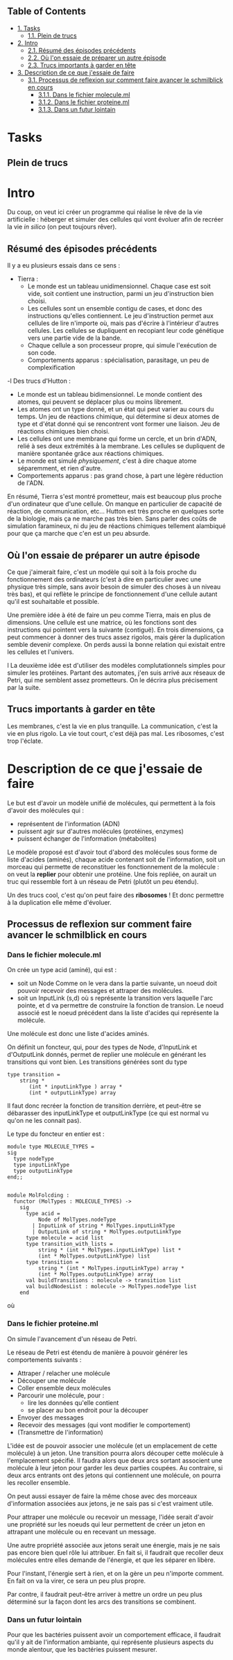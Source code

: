 <div id="table-of-contents">
<h2>Table of Contents</h2>
<div id="text-table-of-contents">
<ul>
<li><a href="#sec-1">1. Tasks</a>
<ul>
<li><a href="#sec-1-1">1.1. Plein de trucs</a></li>
</ul>
</li>
<li><a href="#sec-2">2. Intro</a>
<ul>
<li><a href="#sec-2-1">2.1. Résumé des épisodes précédents</a></li>
<li><a href="#sec-2-2">2.2. Où l'on essaie de préparer un autre épisode</a></li>
<li><a href="#sec-2-3">2.3. Trucs importants à garder en tête</a></li>
</ul>
</li>
<li><a href="#sec-3">3. Description de ce que j'essaie de faire</a>
<ul>
<li><a href="#sec-3-1">3.1. Processus de reflexion sur comment faire avancer le schmilblick en cours</a>
<ul>
<li><a href="#sec-3-1-1">3.1.1. Dans le fichier molecule.ml</a></li>
<li><a href="#sec-3-1-2">3.1.2. Dans le fichier proteine.ml</a></li>
<li><a href="#sec-3-1-3">3.1.3. Dans un futur lointain</a></li>
</ul>
</li>
</ul>
</li>
</ul>
</div>
</div>

# Tasks<a id="sec-1" name="sec-1"></a>

## Plein de trucs<a id="sec-1-1" name="sec-1-1"></a>

# Intro<a id="sec-2" name="sec-2"></a>

Du coup, on veut ici créer un programme qui réalise le rêve de la vie artificielle :
héberger et simuler des cellules qui vont évoluer afin de recréer la vie *in silico*
(on peut toujours rêver).

## Résumé des épisodes précédents<a id="sec-2-1" name="sec-2-1"></a>

Il y a eu plusieurs essais dans ce sens : 
-   Tierra : 
    -   Le monde est un tableau unidimensionnel. Chaque case est soit vide, soit contient une instruction,
        parmi un jeu d'instruction bien choisi.
    -   Les cellules sont un ensemble contigu de cases, et donc des instructions qu'elles contiennent.
        Le jeu d'instruction permet aux cellules de lire n'importe où, mais pas d'écrire à l'intérieur d'autres
        cellules. Les cellules se dupliquent en recopiant leur code génétique vers une partie vide de la bande.
    -   Chaque cellule a son processeur propre, qui simule l'exécution de son code.
    -   Comportements apparus : spécialisation, parasitage, un peu de complexification

-l Des trucs d'Hutton : 
-   Le monde est un tableau bidimensionnel. Le monde contient des atomes, qui peuvent se déplacer plus ou moins librement.
-   Les atomes ont un type donné, et un état qui peut varier au cours du temps. Un jeu de réactions chimique, qui détermine
    si deux atomes de type et d'état donné qui se rencontrent vont former une liaison. Jeu de réactions chimiques bien choisi.
-   Les cellules ont une membrane qui forme un cercle, et un brin d'ADN, relié à ses deux extrémités à la membrane. Les cellules 
    se dupliquent de manière spontanée grâce aux réactions chimiques.
-   Le monde est simulé *physiquement*, c'est à dire chaque atome séparemment, et rien d'autre.
-   Comportements apparus : pas grand chose, à part une légère réduction de l'ADN.

En résumé, Tierra s'est montré prometteur, mais est beaucoup plus proche d'un ordinateur que d'une cellule. On manque 
en particulier de capacité de réaction, de communication, etc&#x2026;
Hutton est très proche en quelques sorte de la biologie, mais ça ne marche pas très bien. Sans parler des coûts de simulation
faramineux, ni du jeu de réactions chimiques tellement alambiqué pour que ça marche que c'en est un peu absurde. 

## Où l'on essaie de préparer un autre épisode<a id="sec-2-2" name="sec-2-2"></a>

Ce que j'aimerait faire, c'est un modèle qui soit à la fois proche du fonctionnement des ordinateurs (c'est à dire en particulier 
 avec une physique très simple, sans avoir besoin de simuler des choses à un niveau très bas), et qui reflète le principe de fonctionnement
d'une cellule autant qu'il est souhaitable et possible.

Une première idée à été de faire un peu comme Tierra, mais en plus de dimensions. Une cellule est une matrice, où les fonctions
sont des instructions qui pointent vers la suivante (contiguë). En trois dimensions, ça peut commencer
à donner des trucs assez rigolos, mais gérer la duplication semble devenir complexe. On perds aussi la 
bonne relation qui existait entre les cellules et l'univers.

l
La deuxième idée est d'utiliser des modèles complutationnels simples pour simuler les protéines. Partant des automates, j'en
suis arrivé aux réseaux de Petri, qui me semblent assez prometteurs. On le décrira plus précisement par la suite.

## Trucs importants à garder en tête<a id="sec-2-3" name="sec-2-3"></a>

Les membranes, c'est la vie en plus tranquille.
La communication, c'est la vie en plus rigolo.
La vie tout court, c'est déjà pas mal.
Les ribosomes, c'est trop l'éclate.

# Description de ce que j'essaie de faire<a id="sec-3" name="sec-3"></a>

Le but est d'avoir un modèle unifié de molécules, qui permettent à la fois d'avoir des molécules qui :
-   représentent de l'information (ADN)
-   puissent agir sur d'autres molécules (protéines, enzymes)
-   puissent échanger de l'information (métabolites)

Le modèle proposé est d'avoir tout d'abord des molécules sous forme de liste d'acides (aminés), chaque acide contenant
soit de l'information, soit un morceau qui permette de reconstituer les fonctionnement de la molécule : on veut la **replier**
pour obtenir une protéine. Une fois repliée, on aurait un truc qui ressemble fort à un réseau de Petri (plutôt un peu étendu).

Un des trucs cool, c'est qu'on peut faire des **ribosomes** ! Et donc permettre à la duplication elle même d'évoluer.

## Processus de reflexion sur comment faire avancer le schmilblick en cours<a id="sec-3-1" name="sec-3-1"></a>

### Dans le fichier molecule.ml<a id="sec-3-1-1" name="sec-3-1-1"></a>

On crée un type acid (aminé), qui est :
-   soit un Node Comme on le vera dans la partie suivante, un noeud doit pouvoir recevoir des messages et attraper des molécules.
-   soit un InputLink (s,d) où s représente la transition vers laquelle l'arc pointe, et d va permettre de construire la fonction de transion. 
    Le noeud associé est le noeud précédent dans la liste d'acides qui représente la molécule.

Une molécule est donc une liste d'acides aminés.

On définit un foncteur, qui, pour des types de Node, d'InputLink et d'OutputLink donnés, 
permet de replier une molécule en générant les transitions qui vont bien. Les transitions générées sont du type

    type transition = 
        string * 
           (int * inputLinkType ) array * 
           (int * outputLinkType) array

Il faut donc recréer la fonction de transition derrière, et peut-être se débarasser des inputLinkType et outputLinkType
(ce qui est normal vu qu'on ne les connait pas).

Le type du foncteur en entier est :

    module type MOLECULE_TYPES = 
    sig 
      type nodeType
      type inputLinkType
      type outputLinkType
    end;;
    
    
    module MolFolcding :
      functor (MolTypes : MOLECULE_TYPES) ->
        sig
          type acid =
              Node of MolTypes.nodeType
            | InputLink of string * MolTypes.inputLinkType
            | OutputLink of string * MolTypes.outputLinkType
          type molecule = acid list
          type transition_with_lists =
              string * (int * MolTypes.inputLinkType) list *
              (int * MolTypes.outputLinkType) list
          type transition =
              string * (int * MolTypes.inputLinkType) array *
              (int * MolTypes.outputLinkType) array
          val buildTransitions : molecule -> transition list
          val buildNodesList : molecule -> MolTypes.nodeType list
        end

où 

### Dans le fichier proteine.ml<a id="sec-3-1-2" name="sec-3-1-2"></a>

On simule l'avancement d'un réseau de Petri.

Le réseau de Petri est étendu de manière à pouvoir générer les comportements suivants :
-   Attraper / relacher une molécule
-   Découper une molécule
-   Coller ensemble deux molécules
-   Parcourir une molécule, pour :
    -   lire les données qu'elle contient
    -   se placer au bon endroit pour la découper
-   Envoyer des messages
-   Recevoir des messages (qui vont modifier le comportement)
-   (Transmettre de l'information)

L'idée est de pouvoir associer une molécule (et un emplacement de cette molécule) à un jeton.
Une transition pourra alors découper cette molécule à l'emplacement spécifié. Il faudra alors 
que deux arcs sortant associent une molécule à leur jeton pour garder les deux parties coupées.
Au contraire, si deux arcs entrants ont des jetons qui contiennent une molécule, on pourra les recoller 
ensemble.

On peut aussi essayer de faire la même chose avec des morceaux d'information associées aux jetons, 
je ne sais pas si c'est vraiment utile.

Pour attraper une molécule ou recevoir un message, l'idée serait d'avoir une propriété sur les 
noeuds qui leur permettent de créer un jeton en attrapant une molécule ou en recevant un message.

Une autre propriété associée aux jetons serait une énergie, mais je ne sais pas encore bien quel rôle 
lui attribuer. En fait si, il faudrait que recoller deux molécules entre elles demande de l'énergie,
et que les séparer en libère.

Pour l'instant, l'énergie sert à rien, et on la gère un peu n'importe comment. En fait on 
va la virer, ce sera un peu plus propre.

Par contre, il faudrait peut-être arriver à mettre un ordre un peu plus déterminé sur la 
façon dont les arcs des transitions se combinent.

### Dans un futur lointain<a id="sec-3-1-3" name="sec-3-1-3"></a>

Pour que les bactéries puissent avoir un comportement efficace, il faudrait qu'il y ait de l'information 
ambiante, qui représente plusieurs aspects du monde alentour, que les bactéries puissent mesurer.